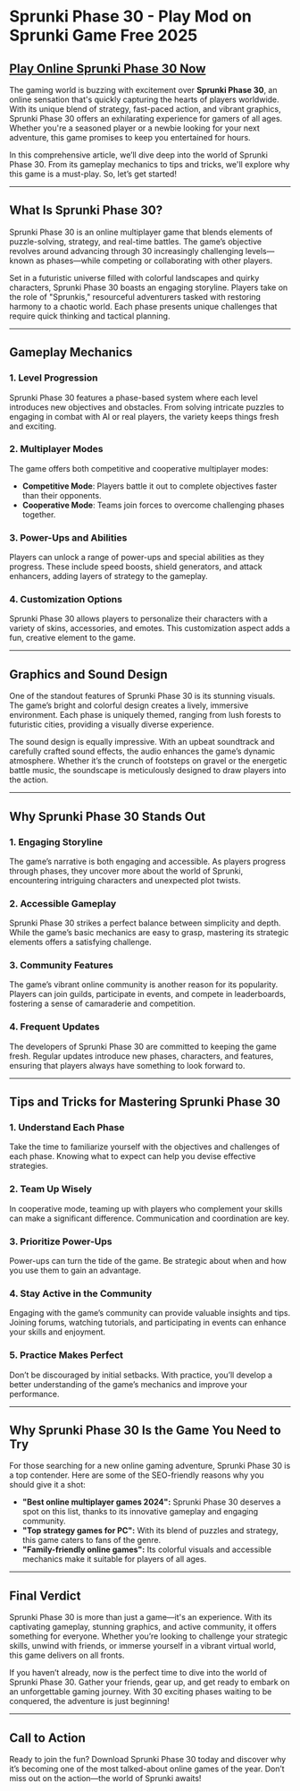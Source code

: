 # Sprunki Phase 30 - Play Mod on Sprunki Game Free 2025

## [Play Online Sprunki Phase 30 Now](https://sprunkiall.com)

The gaming world is buzzing with excitement over **Sprunki Phase 30**, an online sensation that's quickly capturing the hearts of players worldwide. With its unique blend of strategy, fast-paced action, and vibrant graphics, Sprunki Phase 30 offers an exhilarating experience for gamers of all ages. Whether you're a seasoned player or a newbie looking for your next adventure, this game promises to keep you entertained for hours.

In this comprehensive article, we’ll dive deep into the world of Sprunki Phase 30. From its gameplay mechanics to tips and tricks, we'll explore why this game is a must-play. So, let’s get started!

---

## What Is Sprunki Phase 30?

Sprunki Phase 30 is an online multiplayer game that blends elements of puzzle-solving, strategy, and real-time battles. The game’s objective revolves around advancing through 30 increasingly challenging levels—known as phases—while competing or collaborating with other players.

Set in a futuristic universe filled with colorful landscapes and quirky characters, Sprunki Phase 30 boasts an engaging storyline. Players take on the role of "Sprunkis," resourceful adventurers tasked with restoring harmony to a chaotic world. Each phase presents unique challenges that require quick thinking and tactical planning.

---

## Gameplay Mechanics

### 1. **Level Progression**
Sprunki Phase 30 features a phase-based system where each level introduces new objectives and obstacles. From solving intricate puzzles to engaging in combat with AI or real players, the variety keeps things fresh and exciting.

### 2. **Multiplayer Modes**
The game offers both competitive and cooperative multiplayer modes:
- **Competitive Mode**: Players battle it out to complete objectives faster than their opponents.
- **Cooperative Mode**: Teams join forces to overcome challenging phases together.

### 3. **Power-Ups and Abilities**
Players can unlock a range of power-ups and special abilities as they progress. These include speed boosts, shield generators, and attack enhancers, adding layers of strategy to the gameplay.

### 4. **Customization Options**
Sprunki Phase 30 allows players to personalize their characters with a variety of skins, accessories, and emotes. This customization aspect adds a fun, creative element to the game.

---

## Graphics and Sound Design

One of the standout features of Sprunki Phase 30 is its stunning visuals. The game’s bright and colorful design creates a lively, immersive environment. Each phase is uniquely themed, ranging from lush forests to futuristic cities, providing a visually diverse experience.

The sound design is equally impressive. With an upbeat soundtrack and carefully crafted sound effects, the audio enhances the game’s dynamic atmosphere. Whether it’s the crunch of footsteps on gravel or the energetic battle music, the soundscape is meticulously designed to draw players into the action.

---

## Why Sprunki Phase 30 Stands Out

### 1. **Engaging Storyline**
The game’s narrative is both engaging and accessible. As players progress through phases, they uncover more about the world of Sprunki, encountering intriguing characters and unexpected plot twists.

### 2. **Accessible Gameplay**
Sprunki Phase 30 strikes a perfect balance between simplicity and depth. While the game’s basic mechanics are easy to grasp, mastering its strategic elements offers a satisfying challenge.

### 3. **Community Features**
The game’s vibrant online community is another reason for its popularity. Players can join guilds, participate in events, and compete in leaderboards, fostering a sense of camaraderie and competition.

### 4. **Frequent Updates**
The developers of Sprunki Phase 30 are committed to keeping the game fresh. Regular updates introduce new phases, characters, and features, ensuring that players always have something to look forward to.

---

## Tips and Tricks for Mastering Sprunki Phase 30

### 1. **Understand Each Phase**
Take the time to familiarize yourself with the objectives and challenges of each phase. Knowing what to expect can help you devise effective strategies.

### 2. **Team Up Wisely**
In cooperative mode, teaming up with players who complement your skills can make a significant difference. Communication and coordination are key.

### 3. **Prioritize Power-Ups**
Power-ups can turn the tide of the game. Be strategic about when and how you use them to gain an advantage.

### 4. **Stay Active in the Community**
Engaging with the game’s community can provide valuable insights and tips. Joining forums, watching tutorials, and participating in events can enhance your skills and enjoyment.

### 5. **Practice Makes Perfect**
Don’t be discouraged by initial setbacks. With practice, you’ll develop a better understanding of the game’s mechanics and improve your performance.

---

## Why Sprunki Phase 30 Is the Game You Need to Try

For those searching for a new online gaming adventure, Sprunki Phase 30 is a top contender. Here are some of the SEO-friendly reasons why you should give it a shot:

- **"Best online multiplayer games 2024":** Sprunki Phase 30 deserves a spot on this list, thanks to its innovative gameplay and engaging community.
- **"Top strategy games for PC":** With its blend of puzzles and strategy, this game caters to fans of the genre.
- **"Family-friendly online games":** Its colorful visuals and accessible mechanics make it suitable for players of all ages.

---

## Final Verdict

Sprunki Phase 30 is more than just a game—it's an experience. With its captivating gameplay, stunning graphics, and active community, it offers something for everyone. Whether you’re looking to challenge your strategic skills, unwind with friends, or immerse yourself in a vibrant virtual world, this game delivers on all fronts.

If you haven’t already, now is the perfect time to dive into the world of Sprunki Phase 30. Gather your friends, gear up, and get ready to embark on an unforgettable gaming journey. With 30 exciting phases waiting to be conquered, the adventure is just beginning!

---

## Call to Action

Ready to join the fun? Download Sprunki Phase 30 today and discover why it’s becoming one of the most talked-about online games of the year. Don’t miss out on the action—the world of Sprunki awaits!
